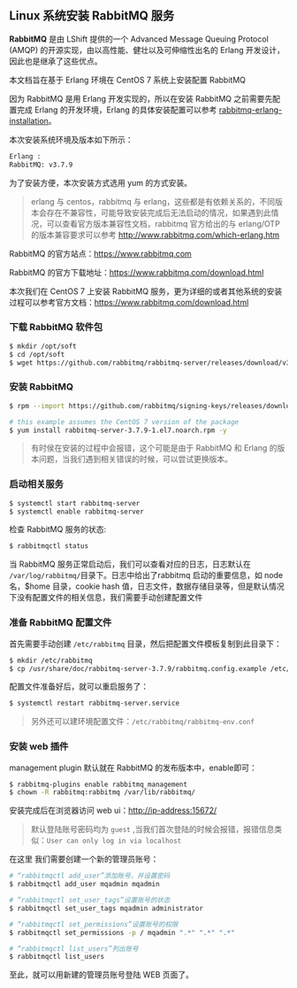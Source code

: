 ## Linux 系统安装  RabbitMQ 服务

**RabbitMQ** 是由 LShift 提供的一个 Advanced Message Queuing Protocol (AMQP) 的开源实现，由以高性能、健壮以及可伸缩性出名的 Erlang 开发设计，因此也是继承了这些优点。

本文档旨在基于 Erlang 环境在 CentOS 7 系统上安装配置 RabbitMQ 

因为 RabbitMQ 是用 Erlang 开发实现的，所以在安装 RabbitMQ 之前需要先配置完成 Erlang 的开发环境，Erlang 的具体安装配置可以参考 [rabbitmq-erlang-installation](https://github.com/yeaheo/hello-linux/blob/master/rabbitmq/rabbitmq-erlang-installation.md)。

本次安装系统环境及版本如下所示：

```bash
Erlang : 
RabbitMQ: v3.7.9
```

为了安装方便，本次安装方式选用 yum 的方式安装。

> erlang 与 centos，rabbitmq 与 erlang，这些都是有依赖关系的，不同版本会存在不兼容性，可能导致安装完成后无法启动的情况，如果遇到此情况，可以查看官方版本兼容性文档，rabbitmq 官方给出的与 erlang/OTP 的版本兼容要求可以参考 http://www.rabbitmq.com/which-erlang.htm

RabbitMQ 的官方站点：<https://www.rabbitmq.com>

RabbitMQ 的官方下载地址：<https://www.rabbitmq.com/download.html>

本次我们在  CentOS 7 上安装 RabbitMQ 服务，更为详细的或者其他系统的安装过程可以参考官方文档：<https://www.rabbitmq.com/download.html>

### 下载 RabbitMQ 软件包

```bash
$ mkdir /opt/soft
$ cd /opt/soft
$ wget https://github.com/rabbitmq/rabbitmq-server/releases/download/v3.7.9/rabbitmq-server-3.7.9-1.el7.noarch.rpm
```

### 安装 RabbitMQ

```bash
$ rpm --import https://github.com/rabbitmq/signing-keys/releases/download/2.0/rabbitmq-release-signing-key.asc

# this example assumes the CentOS 7 version of the package
$ yum install rabbitmq-server-3.7.9-1.el7.noarch.rpm -y
```

> 有时侯在安装的过程中会报错，这个可能是由于 RabbitMQ 和 Erlang 的版本问题，当我们遇到相关错误的时候，可以尝试更换版本。

### 启动相关服务

```bash
$ systemctl start rabbitmq-server
$ systemctl enable rabbitmq-server
```

检查 RabbitMQ 服务的状态:

```bash
$ rabbitmqctl status
```

当 RabbitMQ 服务正常启动后，我们可以查看对应的日志，日志默认在 `/var/log/rabbitmq/`目录下。日志中给出了rabbitmq 启动的重要信息，如 node 名，$home 目录，cookie hash 值，日志文件，数据存储目录等，但是默认情况下没有配置文件的相关信息，我们需要手动创建配置文件

### 准备 RabbitMQ 配置文件

首先需要手动创建 `/etc/rabbitmq` 目录，然后把配置文件模板复制到此目录下：

```bash
$ mkdir /etc/rabbitmq
$ cp /usr/share/doc/rabbitmq-server-3.7.9/rabbitmq.config.example /etc/rabbitmq/rabbitmq.config
```

配置文件准备好后，就可以重启服务了：

```bash
$ systemctl restart rabbitmq-server.service
```

> 另外还可以建环境配置文件：`/etc/rabbitmq/rabbitmq-env.conf`

### 安装 web 插件

management plugin 默认就在 RabbitMQ 的发布版本中，enable即可：

```bash
$ rabbitmq-plugins enable rabbitmq_management
$ chown -R rabbitmq:rabbitmq /var/lib/rabbitmq/
```

安装完成后在浏览器访问 web ui：<http://ip-address:15672/>

> 默认登陆账号密码均为 `guest` ,当我们首次登陆的时候会报错，报错信息类似：`User can only log in via localhost`

在这里 我们需要创建一个新的管理员账号：

```bash
# “rabbitmqctl add_user”添加账号，并设置密码
$ rabbitmqctl add_user mqadmin mqadmin

# ”rabbitmqctl set_user_tags”设置账号的状态
$ rabbitmqctl set_user_tags mqadmin administrator

# “rabbitmqctl set_permissions”设置账号的权限
$ rabbitmqctl set_permissions -p / mqadmin ".*" ".*" ".*"

# “rabbitmqctl list_users”列出账号
$ rabbitmqctl list_users
```

至此，就可以用新建的管理员账号登陆 WEB 页面了。